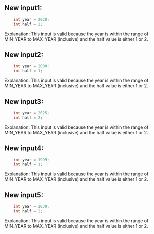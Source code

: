 ## New input1:
```java
    int year = 2020;
    int half = 2;
```
Explanation: This input is valid because the year is within the range of MIN_YEAR to MAX_YEAR (inclusive) and the half value is either 1 or 2.

## New input2:
```java
    int year = 2000;
    int half = 1;
```
Explanation: This input is valid because the year is within the range of MIN_YEAR to MAX_YEAR (inclusive) and the half value is either 1 or 2.

## New input3:
```java
    int year = 2025;
    int half = 2;
```
Explanation: This input is valid because the year is within the range of MIN_YEAR to MAX_YEAR (inclusive) and the half value is either 1 or 2.

## New input4:
```java
    int year = 1999;
    int half = 1;
```
Explanation: This input is valid because the year is within the range of MIN_YEAR to MAX_YEAR (inclusive) and the half value is either 1 or 2.

## New input5:
```java
    int year = 2030;
    int half = 2;
```
Explanation: This input is valid because the year is within the range of MIN_YEAR to MAX_YEAR (inclusive) and the half value is either 1 or 2.